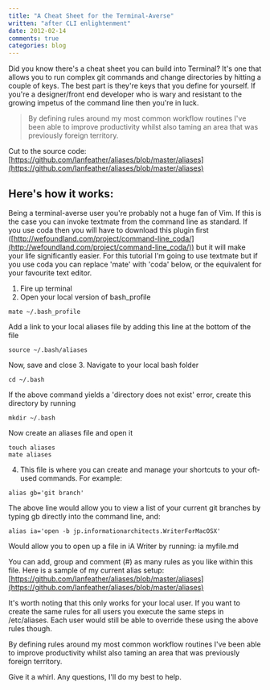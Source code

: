 ```yaml
---
title: "A Cheat Sheet for the Terminal-Averse"
written: "after CLI enlightenment"
date: 2012-02-14
comments: true
categories: blog
---
```


Did you know there's a cheat sheet you can build into Terminal? It's one that allows you to run complex git commands and change directories by hitting a couple of keys. The best part is they're keys that you define for yourself. If you're a designer/front end developer who is wary and resistant to the growing impetus of the command line then you're in luck.

<blockquote class="pull-quote">By defining rules around my most common workflow routines I've been able to improve productivity whilst also taming an area that was previously foreign territory.</blockquote>

Cut to the source code: [https://github.com/Ianfeather/aliases/blob/master/aliases](https://github.com/Ianfeather/aliases/blob/master/aliases)

## Here's how it works:
Being a terminal-averse user you're probably not a huge fan of Vim. If this is the case you can invoke textmate from the command line as standard. If you use coda then you will have to download this plugin first ([http://wefoundland.com/project/command-line_coda/](http://wefoundland.com/project/command-line_coda/)) but it will make your life significantly easier. For this tutorial I'm going to use textmate but if you use coda you can replace 'mate' with 'coda' below, or the equivalent for your favourite text editor.

1. Fire up terminal
2. Open your local version of bash_profile

<pre><code class="language-bash">mate ~/.bash_profile</code></pre>

Add a link to your local aliases file by adding this line at the bottom of the file

<pre><code class="language-bash">source ~/.bash/aliases</code></pre>

Now, save and close
3. Navigate to your local bash folder

<pre><code class="language-bash">cd ~/.bash</code></pre>

If the above command yields a 'directory does not exist' error, create this directory by running

<pre><code class="language-bash">mkdir ~/.bash</code></pre>

Now create an aliases file and open it

<pre><code class="language-bash">touch aliases
mate aliases
</code></pre>


4. This file is where you can create and manage your shortcuts to your oft-used commands. For example:

<pre><code class="language-bash">alias gb='git branch'
</code></pre>

The above line would allow you to view a list of your current git branches by typing gb directly into the command line, and:

<pre><code class="language-bash">alias ia='open -b jp.informationarchitects.WriterForMacOSX'
</code></pre>

Would allow you to open up a file in iA Writer by running: ia myfile.md

You can add, group and comment (#) as many rules as you like within this file. Here is a sample of my current alias setup: [https://github.com/Ianfeather/aliases/blob/master/aliases](https://github.com/Ianfeather/aliases/blob/master/aliases)

It's worth noting that this only works for your local user. If you want to create the same rules for all users you execute the same steps in /etc/aliases. Each user would still be able to override these using the above rules though.

By defining rules around my most common workflow routines I've been able to improve productivity whilst also taming an area that was previously foreign territory.

Give it a whirl. Any questions, I'll do my best to help.
